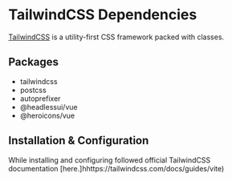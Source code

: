 # TailwindCSS Dependencies
[TailwindCSS](https://tailwindcss.com/) is a utility-first CSS framework packed with classes. 

## Packages
* tailwindcss 
* postcss
* autoprefixer
* @headlessui/vue
* @heroicons/vue

## Installation & Configuration
While installing and configuring followed official TailwindCSS documentation [here.]hhttps://tailwindcss.com/docs/guides/vite) 
